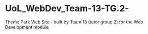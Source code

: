 # UoL_WebDev_Team-13-TG.2-
Theme Park Web Site - built by Team 13 (tutor group 2) for the Web Development module
